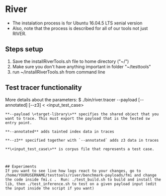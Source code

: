 # River 

- The instalation process is for Ubuntu 16.04.5 LTS xenial version
- Also, note that the process is described for all of our tools not just RIVER.

## Steps setup 
1. Save the installRiverTools.sh file to home directory ("~/")
2. Make sure you don't have anything important in folder "~/testtools"
3. run ~/installRiverTools.sh from command line

## Test tracer functionality


More details about the parameters:
$ ./bin/river.tracer --payload <target-library> [--annotated] [--z3] < <input_test_case>
```
**--payload \<target-library\>** specifies the shared object that you want to trace. This must export the payload that is the tested sw entry point.

**--annotated** adds tainted index data in traces

**--z3** specified together with `--annotated` adds z3 data in traces

**\<input_test_case\>** is corpus file that represents a test case.



## Experiments 
If you want to see live how logs react to your changes, go to /home/YOURUSERNAME/testtools/river/benchmark-payloads/fmi and change the code inside fmi.c .  Run: ./test_build.sh to build and install the lib, then ./test_inference.sh to test on a given payload input (edit the input inside the script if you want)

